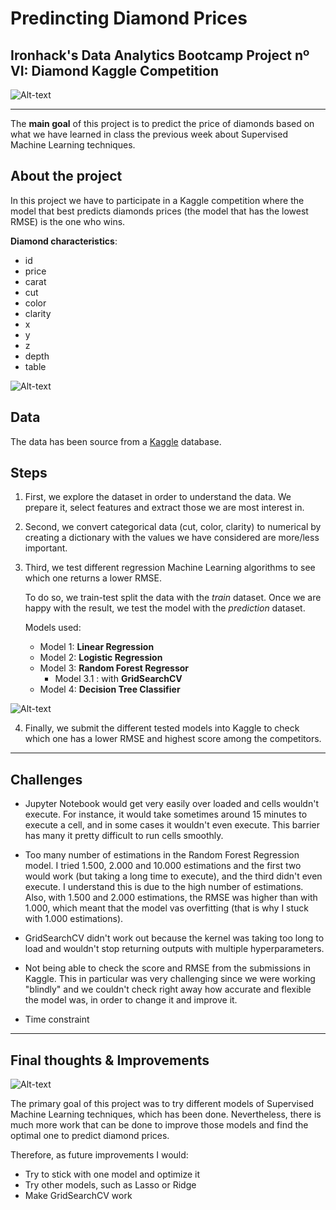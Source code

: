 # Predincting Diamond Prices
## Ironhack's Data Analytics Bootcamp Project nº VI: Diamond Kaggle Competition

![Alt-text](images/diamond_comp.jpg)

---
The **main goal** of this project is to predict the price of diamonds based on what we have learned in class the previous week about Supervised Machine Learning techniques.

## About the project
In this project we have to participate in a Kaggle competition where the model that best predicts diamonds prices (the model that has the lowest RMSE) is the one who wins.

**Diamond characteristics**:
- id
- price
- carat
- cut
- color
- clarity
- x
- y
- z
- depth
- table

![Alt-text](https://sarkisiansjewelry.com/wp-content/uploads/2020/06/Diamond-anatomy.jpg)

## Data
The data has been source from a [Kaggle](https://www.kaggle.com/c/diamonds-datamad1020/data) database.


## Steps
1. First, we explore the dataset in order to understand the data. We prepare it, select features and extract those we are most interest in.

2. Second, we convert categorical data (cut, color, clarity) to numerical by creating a dictionary with the values we have considered are more/less important.

3. Third, we test different regression Machine Learning algorithms to see which one returns a lower RMSE.

    To do so, we train-test split the data with the *train* dataset. Once we are happy with the result, we test the model with the *prediction* dataset.
    
    Models used:
    - Model 1: **Linear Regression**
    - Model 2: **Logistic Regression**
    - Model 3: **Random Forest Regressor**
        - Model 3.1 : with **GridSearchCV**
    - Model 4: **Decision Tree Classifier**

![Alt-text](images/dtc.png)


4. Finally, we submit the different tested models into Kaggle to check which one has a lower RMSE and highest score among the competitors.

---

## Challenges
- Jupyter Notebook would get very easily over loaded and cells wouldn't execute. For instance, it would take sometimes around 15 minutes to execute a cell, and in some cases it wouldn't even execute. This barrier has many it pretty difficult to run cells smoothly.

- Too many number of estimations in the Random Forest Regression model. I tried 1.500, 2.000 and 10.000 estimations and the first two would work (but taking a long time to execute), and the third didn't even execute. I understand this is due to the high number of estimations. Also, with 1.500 and 2.000 estimations, the RMSE was higher than with 1.000, which meant that the model vas overfitting (that is why I stuck with 1.000 estimations).

- GridSearchCV didn't work out because the kernel was taking too long to load and wouldn't stop returning outputs with multiple hyperparameters.

- Not being able to check the score and RMSE from the submissions in Kaggle. This in particular was very challenging since we were working "blindly" and we couldn't check right away how accurate and flexible the model was, in order to change it and improve it.

- Time constraint

---
## Final thoughts & Improvements
![Alt-text](https://cdn.searchenginejournal.com/wp-content/uploads/2019/08/how-to-overcome-blogging-challenges-760x400.png)

The primary goal of this project was to try different models of Supervised Machine Learning techniques, which has been done. Nevertheless, there is much more work that can be done to improve those models and find the optimal one to predict diamond prices.

Therefore, as future improvements I would:
- Try to stick with one model and optimize it
- Try other models, such as Lasso or Ridge
- Make GridSearchCV work
